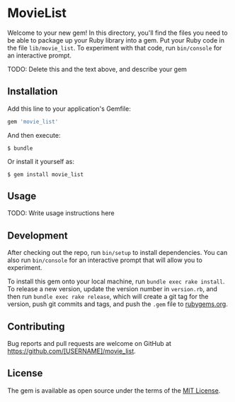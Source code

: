 # MovieList

Welcome to your new gem! In this directory, you'll find the files you need to be able to package up your Ruby library into a gem. Put your Ruby code in the file `lib/movie_list`. To experiment with that code, run `bin/console` for an interactive prompt.

TODO: Delete this and the text above, and describe your gem

## Installation

Add this line to your application's Gemfile:

```ruby
gem 'movie_list'
```

And then execute:

    $ bundle

Or install it yourself as:

    $ gem install movie_list

## Usage

TODO: Write usage instructions here

## Development

After checking out the repo, run `bin/setup` to install dependencies. You can also run `bin/console` for an interactive prompt that will allow you to experiment.

To install this gem onto your local machine, run `bundle exec rake install`. To release a new version, update the version number in `version.rb`, and then run `bundle exec rake release`, which will create a git tag for the version, push git commits and tags, and push the `.gem` file to [rubygems.org](https://rubygems.org).

## Contributing

Bug reports and pull requests are welcome on GitHub at https://github.com/[USERNAME]/movie_list.

## License

The gem is available as open source under the terms of the [MIT License](http://opensource.org/licenses/MIT).
